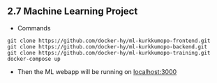 ## 2.7 Machine Learning Project

- Commands

```shell
git clone https://github.com/docker-hy/ml-kurkkumopo-frontend.git
git clone https://github.com/docker-hy/ml-kurkkumopo-backend.git
git clone https://github.com/docker-hy/ml-kurkkumopo-training.git
docker-compose up
```

- Then the ML webapp will be running on [localhost:3000](http://localhost:3000)
